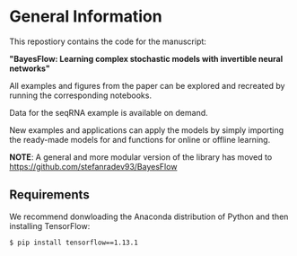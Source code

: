# General Information
This repostiory contains the code for the manuscript:

<strong>"BayesFlow: Learning complex stochastic models with invertible neural networks"</strong>

All examples and figures from the paper can be explored and recreated by running the corresponding notebooks.

Data for the seqRNA example is available on demand.

New examples and applications can apply the models by simply importing the ready-made models for and functions for online or offline learning. 

<strong>NOTE</strong>: A general and more modular version of the library has moved to https://github.com/stefanradev93/BayesFlow

## Requirements

We recommend donwloading the Anaconda distribution of Python and then installing TensorFlow:

    $ pip install tensorflow==1.13.1 
